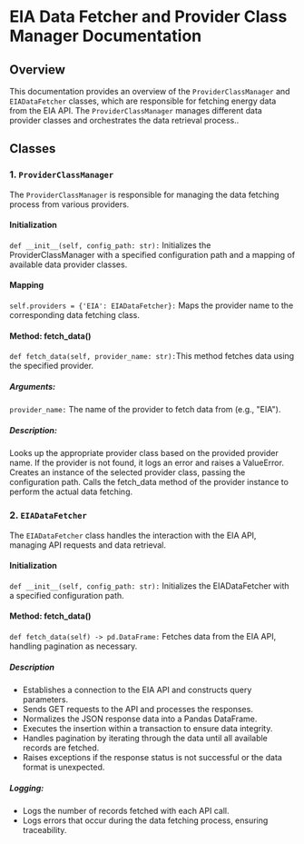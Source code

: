 # EIA Data Fetcher and Provider Class Manager Documentation

## Overview

This documentation provides an overview of the `ProviderClassManager` and `EIADataFetcher` classes, which are responsible for fetching energy data from the EIA API. The `ProviderClassManager` manages different data provider classes and orchestrates the data retrieval process..

## Classes

### 1. `ProviderClassManager`

The `ProviderClassManager` is responsible for managing the data fetching process from various providers.

#### Initialization

`def __init__(self, config_path: str):`
Initializes the ProviderClassManager with a specified configuration path and a mapping of available data provider classes.

#### Mapping

`self.providers = {'EIA': EIADataFetcher}:`
Maps the provider name to the corresponding data fetching class.


#### Method: fetch_data()

`def fetch_data(self, provider_name: str):`This method fetches data using the specified provider.


##### Arguments:

`provider_name:` The name of the provider to fetch data from (e.g., "EIA").

##### Description:

Looks up the appropriate provider class based on the provided provider name. If the provider is not found, it logs an error and raises a ValueError.
Creates an instance of the selected provider class, passing the configuration path.
Calls the fetch_data method of the provider instance to perform the actual data fetching.


### 2. `EIADataFetcher`

The `EIADataFetcher` class handles the interaction with the EIA API, managing API requests and data retrieval.

#### Initialization

`def __init__(self, config_path: str):`
Initializes the EIADataFetcher with a specified configuration path.

#### Method: fetch_data()
`def fetch_data(self) -> pd.DataFrame:`
Fetches data from the EIA API, handling pagination as necessary.


##### Description

- Establishes a connection to the EIA API and constructs query parameters.
- Sends GET requests to the API and processes the responses.
- Normalizes the JSON response data into a Pandas DataFrame.
- Executes the insertion within a transaction to ensure data integrity.
- Handles pagination by iterating through the data until all available records are fetched.
- Raises exceptions if the response status is not successful or the data format is unexpected.

##### Logging:

- Logs the number of records fetched with each API call.
- Logs errors that occur during the data fetching process, ensuring traceability.